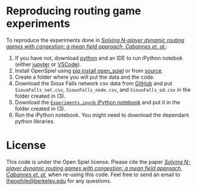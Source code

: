 # Reproducing routing game experiments

To reproduce the experiments done in [*Solving N-player dynamic routing games with congestion: a mean field approach, Cabannes et. al.*](https://arxiv.org/pdf/2110.11943.pdf):

1. If you have not, download [python](https://www.python.org/downloads/) and an IDE to run iPython notebok (either [jupyter](https://jupyter.org) or [VSCode](https://code.visualstudio.com)).
2. Install OpenSpiel using [pip install open_spiel](https://github.com/deepmind/open_spiel/blob/master/docs/install.md) or from [source](https://github.com/deepmind/open_spiel/blob/master/docs/install.md#installation-from-source).
3. Create a folder where you will put the data and the code.
4. Download the Sioux Falls network csv data from [GitHub](https://github.com/bstabler/TransportationNetworks/tree/master/SiouxFalls/CSV-data) and put `SiouxFalls_net.csv`, `SiouxFalls_node.csv`, and `SiouxFalls_od.csv` in the folder created in (3).
5. Download the [`Experiments.ipynb` iPython notebook](https://github.com/deepmind/open_spiel/tree/master/open_spiel/data/paper_data/routing_game_experiments/Experiments.ipynb) and put it in the folder created in (3).
6. Run the iPython notebook. You might need to download the dependant python libraries.

# License

This code is under the Open Spiel license.
Please cite the paper [*Solving N-player dynamic routing games with congestion: a mean field approach, Cabannes et. al.*](https://arxiv.org/pdf/2110.11943.pdf) when re-using this code.
Feel free to send an email to theophile@berkeley.edu for any questions.
